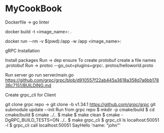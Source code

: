 # MyCookBook

Dockerfile -> go linter

docker build -t <image_name>:<tag> .
	
docker run --rm -v $(pwd):/app -w /app <image_name>:<tag>
	
gRPC Installation

Install packages
Run -> dep ensure
To create protobuf
create a file names <filename>.protobuf
Run -> protoc --go_out=plugins=grpc:. protos/helloworld.proto

Run server
go run server/main.go
https://github.com/grpc/grpc/blob/d910557f22ab445a3618a358d7a6bb17836c7151/BUILDING.md

Create grpc_cli for Client

git clone grpc repo -> git clone -b v1.34.1 https://github.com/grpc/grpc
git submodule update --init
Run from grpc repo
$ mkdir -p cmake/build
$ cd cmake/build
$ cmake ../..
$ make
$ make clean
$ cmake -DgRPC_BUILD_TESTS=ON ../..
$ make grpc_cli
$ grpc_cli ls localhost:50051 -l
$ grpc_cli call localhost:50051 SayHello 'name: "john"'	

